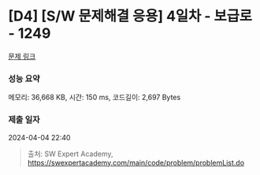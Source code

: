 # [D4] [S/W 문제해결 응용] 4일차 - 보급로 - 1249 

[문제 링크](https://swexpertacademy.com/main/code/problem/problemDetail.do?contestProbId=AV15QRX6APsCFAYD) 

### 성능 요약

메모리: 36,668 KB, 시간: 150 ms, 코드길이: 2,697 Bytes

### 제출 일자

2024-04-04 22:40



> 출처: SW Expert Academy, https://swexpertacademy.com/main/code/problem/problemList.do